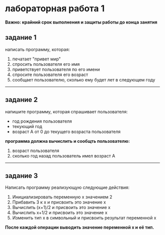 # лабораторная работа 1

**Важно: крайний срок выполнения и защиты работы до конца занятия**


## задание 1
написать программу, которая:
1. печатает "привет мир"
2. спросить пользователя его имя
3. приветствует пользователя по его имени
4. спросите пользователя его возраст
5. сообщает пользователю, сколько ему будет лет в следующем году
---

## задание 2
напишите программу, которая спрашивает пользователя:
- год рождения пользователя
- текующий год
- возраст A от 0 до текущего возраста пользователя

**программа должна вычислить и сообщть пользователю:**
1. возраст пользователя
2. сколько год назад пользователь имел возраст A
---

## задание 3
Написать программу реализующую следующие действия:

1. Инициализировать переменную x значением 2
2. Прибавить 3 к x и присвоить это значение x
3. Вычислить (x+1)/2 и присвоить это значение x
4. Вычислить x+1/2 и присвоить это значение x
5. Изменить тип x в символьный и присвоить результат переменной x

**После каждой операции выводить значение переменной x и её тип.**
